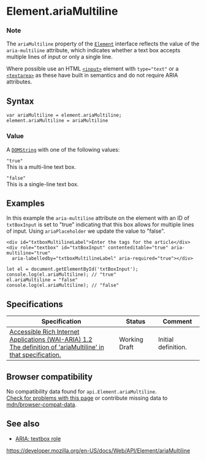 Element.ariaMultiline
=====================

### Note

The `ariaMultiline` property of the [`Element`](../element) interface reflects the value of the `aria-multiline` attribute, which indicates whether a text box accepts multiple lines of input or only a single line.

Where possible use an HTML [`<input>`](https://developer.mozilla.org/en-US/docs/Web/HTML/Element/input) element with `type="text"` or a [`<textarea>`](https://developer.mozilla.org/en-US/docs/Web/HTML/Element/textarea) as these have built in semantics and do not require ARIA attributes.

Syntax
------

    var ariaMultiline = element.ariaMultiline;
    element.ariaMultiline = ariaMultiline

### Value

A [`DOMString`](../domstring) with one of the following values:

`"true"`  
This is a multi-line text box.

`"false"`  
This is a single-line text box.

Examples
--------

In this example the `aria-multiline` attribute on the element with an ID of `txtBoxInput` is set to "true" indicating that this box allows for multiple lines of input. Using `ariaPlaceholder` we update the value to "false".

    <div id="txtboxMultilineLabel">Enter the tags for the article</div>
    <div role="textbox" id="txtBoxInput" contenteditable="true" aria-multiline="true"
      aria-labelledby="txtboxMultilineLabel" aria-required="true"></div>

    let el = document.getElementById('txtBoxInput');
    console.log(el.ariaMultiline); // "true"
    el.ariaMultiline = "false"
    console.log(el.ariaMultiline); // "false"

Specifications
--------------

<table><thead><tr class="header"><th>Specification</th><th>Status</th><th>Comment</th></tr></thead><tbody><tr class="odd"><td><a href="https://www.w3.org/TR/wai-aria-1.2/#dom-ariamixin-ariamultiline">Accessible Rich Internet Applications (WAI-ARIA) 1.2<br />
<span class="small">The definition of 'ariaMultiline' in that specification.</span></a></td><td><span class="spec-wd">Working Draft</span></td><td>Initial definition.</td></tr></tbody></table>

Browser compatibility
---------------------

No compatibility data found for `api.Element.ariaMultiline`.  
[Check for problems with this page](#on-github) or contribute missing data to [mdn/browser-compat-data](https://github.com/mdn/browser-compat-data).

See also
--------

-   [ARIA: textbox role](https://developer.mozilla.org/en-US/docs/Web/Accessibility/ARIA/Roles/textbox_role)

<a href="https://developer.mozilla.org/en-US/docs/Web/API/Element/ariaMultiline" class="_attribution-link">https://developer.mozilla.org/en-US/docs/Web/API/Element/ariaMultiline</a>

